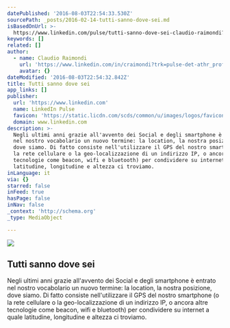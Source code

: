 ```yaml
---
datePublished: '2016-08-03T22:54:33.530Z'
sourcePath: _posts/2016-02-14-tutti-sanno-dove-sei.md
isBasedOnUrl: >-
  https://www.linkedin.com/pulse/tutti-sanno-dove-sei-claudio-raimondi?trk=mp-author-card
keywords: []
related: []
author:
  - name: Claudio Raimondi
    url: 'https://www.linkedin.com/in/craimondi?trk=pulse-det-athr_prof-art_hdr'
    avatar: {}
dateModified: '2016-08-03T22:54:32.842Z'
title: Tutti sanno dove sei
app_links: []
publisher:
  url: 'https://www.linkedin.com'
  name: LinkedIn Pulse
  favicon: 'https://static.licdn.com/scds/common/u/images/logos/favicons/v1/favicon.ico'
  domain: www.linkedin.com
description: >-
  Negli ultimi anni grazie all'avvento dei Social e degli smartphone è entrato
  nel nostro vocabolario un nuovo termine: la location, la nostra posizione,
  dove siamo. Di fatto consiste nell'utilizzare il GPS del nostro smartphone (o
  la rete cellulare o la geo-localizzazione di un indirizzo IP, o ancora altre
  tecnologie come beacon, wifi e bluetooth) per condividere su internet a quale
  latitudine, longitudine e altezza ci troviamo.
inLanguage: it
via: {}
starred: false
inFeed: true
hasPage: false
inNav: false
_context: 'http://schema.org'
_type: MediaObject

---
```

<article style=""><img src="https://s3-us-west-2.amazonaws.com/the-grid-img/p/4db615a4a09f11e59a3ec979f47ef51a00eabde3.jpg" /><h1>Tutti sanno dove sei</h1><p>Negli ultimi anni grazie all'avvento dei Social e degli smartphone è entrato nel nostro vocabolario un nuovo termine: la location, la nostra posizione, dove siamo. Di fatto consiste nell'utilizzare il GPS del nostro smartphone (o la rete cellulare o la geo-localizzazione di un indirizzo IP, o ancora altre tecnologie come beacon, wifi e bluetooth) per condividere su internet a quale latitudine, longitudine e altezza ci troviamo.</p></article>